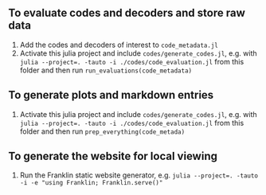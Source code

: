 ## To evaluate codes and decoders and store raw data

1. Add the codes and decoders of interest to `code_metadata.jl`
2. Activate this julia project and include `codes/generate_codes.jl`, e.g. with `julia --project=. -tauto -i ./codes/code_evaluation.jl` from this folder and then run `run_evaluations(code_metadata)`

## To generate plots and markdown entries

1. Activate this julia project and include `codes/generate_codes.jl`, e.g. with `julia --project=. -tauto -i ./codes/code_evaluation.jl` from this folder and then run `prep_everything(code_metada)`

## To generate the website for local viewing

1. Run the Franklin static website generator, e.g. `julia --project=. -tauto -i -e "using Franklin; Franklin.serve()"`
